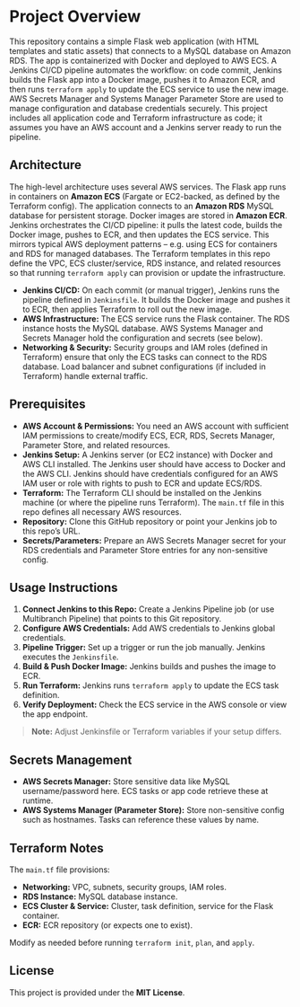 # Project Overview

This repository contains a simple Flask web application (with HTML templates and static assets) that connects to a MySQL database on Amazon RDS. The app is containerized with Docker and deployed to AWS ECS. A Jenkins CI/CD pipeline automates the workflow: on code commit, Jenkins builds the Flask app into a Docker image, pushes it to Amazon ECR, and then runs `terraform apply` to update the ECS service to use the new image. AWS Secrets Manager and Systems Manager Parameter Store are used to manage configuration and database credentials securely. This project includes all application code and Terraform infrastructure as code; it assumes you have an AWS account and a Jenkins server ready to run the pipeline.

## Architecture

The high-level architecture uses several AWS services. The Flask app runs in containers on **Amazon ECS** (Fargate or EC2-backed, as defined by the Terraform config). The application connects to an **Amazon RDS** MySQL database for persistent storage. Docker images are stored in **Amazon ECR**. Jenkins orchestrates the CI/CD pipeline: it pulls the latest code, builds the Docker image, pushes to ECR, and then updates the ECS service. This mirrors typical AWS deployment patterns – e.g. using ECS for containers and RDS for managed databases. The Terraform templates in this repo define the VPC, ECS cluster/service, RDS instance, and related resources so that running `terraform apply` can provision or update the infrastructure.

- **Jenkins CI/CD:** On each commit (or manual trigger), Jenkins runs the pipeline defined in `Jenkinsfile`. It builds the Docker image and pushes it to ECR, then applies Terraform to roll out the new image.  
- **AWS Infrastructure:** The ECS service runs the Flask container. The RDS instance hosts the MySQL database. AWS Systems Manager and Secrets Manager hold the configuration and secrets (see below).  
- **Networking & Security:** Security groups and IAM roles (defined in Terraform) ensure that only the ECS tasks can connect to the RDS database. Load balancer and subnet configurations (if included in Terraform) handle external traffic.  

## Prerequisites

- **AWS Account & Permissions:** You need an AWS account with sufficient IAM permissions to create/modify ECS, ECR, RDS, Secrets Manager, Parameter Store, and related resources.  
- **Jenkins Setup:** A Jenkins server (or EC2 instance) with Docker and AWS CLI installed. The Jenkins user should have access to Docker and the AWS CLI. Jenkins should have credentials configured for an AWS IAM user or role with rights to push to ECR and update ECS/RDS.  
- **Terraform:** The Terraform CLI should be installed on the Jenkins machine (or where the pipeline runs Terraform). The `main.tf` file in this repo defines all necessary AWS resources.  
- **Repository:** Clone this GitHub repository or point your Jenkins job to this repo’s URL.  
- **Secrets/Parameters:** Prepare an AWS Secrets Manager secret for your RDS credentials and Parameter Store entries for any non-sensitive config.  

## Usage Instructions

1. **Connect Jenkins to this Repo:** Create a Jenkins Pipeline job (or use Multibranch Pipeline) that points to this Git repository.  
2. **Configure AWS Credentials:** Add AWS credentials to Jenkins global credentials.  
3. **Pipeline Trigger:** Set up a trigger or run the job manually. Jenkins executes the `Jenkinsfile`.  
4. **Build & Push Docker Image:** Jenkins builds and pushes the image to ECR.  
5. **Run Terraform:** Jenkins runs `terraform apply` to update the ECS task definition.  
6. **Verify Deployment:** Check the ECS service in the AWS console or view the app endpoint.  

> **Note:** Adjust Jenkinsfile or Terraform variables if your setup differs.

## Secrets Management

- **AWS Secrets Manager:** Store sensitive data like MySQL username/password here. ECS tasks or app code retrieve these at runtime.  
- **AWS Systems Manager (Parameter Store):** Store non-sensitive config such as hostnames. Tasks can reference these values by name.

## Terraform Notes

The `main.tf` file provisions:

- **Networking:** VPC, subnets, security groups, IAM roles.  
- **RDS Instance:** MySQL database instance.  
- **ECS Cluster & Service:** Cluster, task definition, service for the Flask container.  
- **ECR:** ECR repository (or expects one to exist).  

Modify as needed before running `terraform init`, `plan`, and `apply`.

## License

This project is provided under the **MIT License**.

